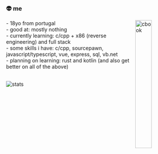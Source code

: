 ### 👽 me
<img width="30%" align="right" alt="cbook" src="https://c.tenor.com/NYrgLNGuy7YAAAAC/the-c-programming-language-uncle-dane.gif"/>
- 18yo from portugal <br>
- good at: mostly nothing <br>
- currently learning: c/cpp + x86 (reverse engineering) and full stack <br>
- some skills i have: c/cpp, sourcepawn, javascript/typescript, vue, express, sql, vb.net <br>
- planning on learning: rust and kotlin (and also get better on all of the above) <br> <br> 


![stats](https://github-readme-stats.vercel.app/api?username=awyxx&show_icons=true&theme=dark&include_all_commits=true&count_private=true&hide=stars,issues)
